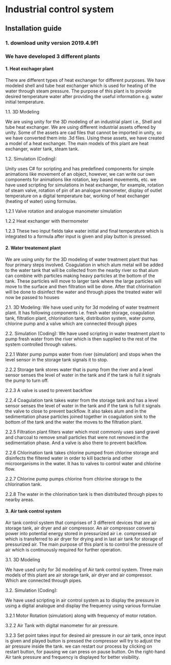 # Industrial control system

## Installation guide

### 1. download unity version 2019.4.9f1

### We have developed 3 different plants 

#### 1. Heat exchager plant
There are different types of heat exchanger for different purposes. We have modeled shell and tube heat exchanger which is used for heating of the water through steam pressure. The purpose of this plant is to provide desired temperature water after providing the useful information e.g. water initial temperature.

1.1.	3D Modeling

We are using unity for the 3D modeling of an industrial plant i.e., Shell and tube heat exchanger. We are using different industrial assets offered by unity. Some of the assets are cad files that cannot be imported in unity, so we have converted them into .3d files. Using these assets, we have created a model of a heat exchanger. The main models of this plant are heat exchanger, water tank, steam tank.
 
1.2.	Simulation (Coding):

Unity uses C# for scripting and has predefined components for simple animations like movement of an object, however, we can write our own components for animations like rotation, key based movements, etc. we have used scripting for simulations in heat exchanger, for example, rotation of steam valve, rotation of pin of an analogue manometer, display of outlet temperature on a digital temperature bar, working of heat exchanger (heating of water) using formulas.

 1.2.1	Valve rotation and analogue manometer simulation

 

 1.2.2	Heat exchanger with thermometer

  

 1.2.3	These two input fields take water initial and final temperature which is integrated to a formula after input is given and play button is pressed.



#### 2. Water treatement plant 
We are using unity for the 3D modeling of water treatment plant that has four primary steps involved. Coagulation in which alum metal will be added to the water tank that will be collected from the nearby river so that alum can combine with particles making heavy particles at the bottom of the tank. These particles will move to larger tank where the large particles will move to the surface and then filtration will be done. After that chlorination will be done to disinfect the water and through pipes the treated water will now be passed to houses 





2.1.	3D Modeling:
We have used unity for 3d modeling of water treatment plant. It has following components i.e. fresh water storage, coagulation tank, filtration plant, chlorination tank, distribution system, water pump, chlorine pump and a valve which are connected through pipes 










2.2.	Simulation (Coding): 
We have used scripting in water treatment plant to pump fresh water from the river which is then supplied to the rest of the system controlled through valves.

 2.2.1	Water pump pumps water from river (simulation) and stops when the level sensor in the storage tank signals it to stop.











 2.2.2	Storage tank stores water that is pump from the river and a level sensor senses the level of water in the tank and if the tank is full it signals the pump to turn off.
























 2.2.3	A valve is used to prevent backflow










 2.2.4	Coagulation tank takes water from the storage tank and has a level sensor senses the level of water in the tank and if the tank is full it signals the valve to close to prevent backflow. It also takes alum and in the sedimentation phase particles joined together in coagulation sink to the bottom of the tank and the water the moves to the filtration plant.









 2.2.5	Filtration plant filters water which most commonly uses sand gravel and charcoal to remove small particles that were not removed in the sedimentation phase. And a valve is also there to prevent backflow.













 2.2.6	Chlorination tank takes chlorine pumped from chlorine storage and disinfects the filtered water in order to kill bacteria and other microorganisms in the water. It has to valves to control water and chlorine flow.


















 2.2.7	Chlorine pump pumps chlorine from chlorine storage to the chlorination tank.









 2.2.8	The water in the chlorination tank is then distributed through pipes to nearby areas.







#### 3. Air tank control system  
Air tank control system that comprises of 3 different devices that are air storage tank, air dryer and air compressor. An air compressor converts power into potential energy stored in pressurized air i.e. compressed air which is transferred to air dryer for drying and in last air tank for storage of pressurized air. The main purpose of this plant is to control the pressure of air which is continuously required for further operation.

3.1.	3D Modeling
 	
We have used unity for 3d modeling of Air tank control system. Three main models of this plant are air storage tank, air dryer and air compressor.  Which are connected through pipes. 

3.2.	Simulation (Coding):

We have used scripting in air control system as to display the pressure in using a digital analogue and display the frequency using various formulae
 
 3.2.1	Motor Rotation (simulation) along with frequency of motor rotation. 
            
 3.2.2	Air Tank with digital manometer for air pressure.
 
 3.2.3	Set point takes input for desired air pressure in our air tank, once input is given and played button is pressed the compressor will try to adjust the air pressure inside the tank. we can restart our process by clicking on restart button, for pausing we can press on pause button. On the right-hand Air tank pressure and frequency is displayed for better visibility.

 

